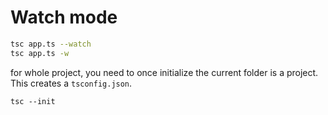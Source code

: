 # Watch mode
```sh
tsc app.ts --watch
tsc app.ts -w
```
for whole project, you need to once initialize the current folder is a project. This creates a `tsconfig.json`.
```
tsc --init
```
